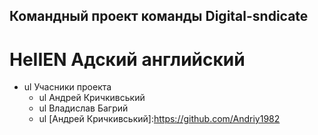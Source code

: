 ## Командный проект команды Digital-sndicate
# HeIIEN Адский английский

+ ul Учасники проекта
  + ul Андрей Кричкивський
  + ul Владислав Багрий
  + ul [Андрей Кричкивський]:https://github.com/Andriy1982